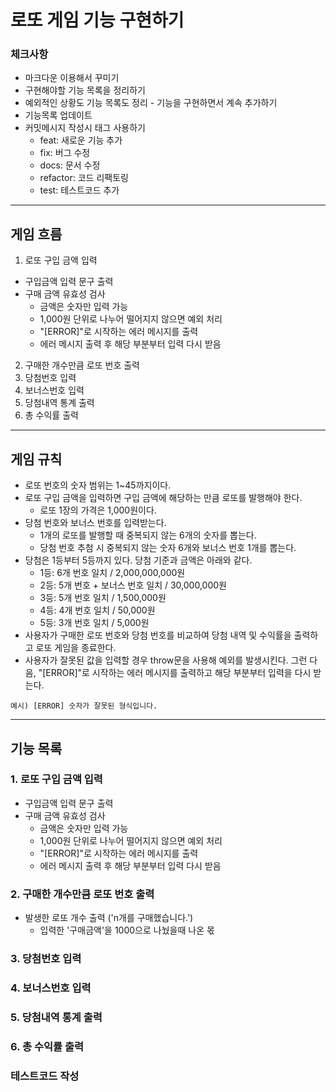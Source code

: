 # 로또 게임 기능 구현하기
### 체크사항
- 마크다운 이용해서 꾸미기
- 구현해야할 기능 목록을 정리하기
- 예외적인 상황도 기능 목록도 정리 - 기능을 구현하면서 계속 추가하기
- 기능목록 업데이트 
- 커밋메시지 작성시 태그 사용하기
    - feat: 새로운 기능 추가
    - fix: 버그 수정
    - docs: 문서 수정
    - refactor: 코드 리팩토링
    - test: 테스트코드 추가

---
## 게임 흐름

1. 로또 구입 금액 입력
- 구입금액 입력 문구 출력
- 구매 금액 유효성 검사
    - 금액은 숫자만 입력 가능
    - 1,000원 단위로 나누어 떨어지지 않으면 예외 처리
    - "[ERROR]"로 시작하는 에러 메시지를 출력
    - 에러 메시지 출력 후 해당 부분부터 입력 다시 받음

2. 구매한 개수만큼 로또 번호 출력
3. 당첨번호 입력
4. 보너스번호 입력
5. 당첨내역 통계 출력
6. 총 수익률 출력

---
## 게임 규칙

- 로또 번호의 숫자 범위는 1~45까지이다.
- 로또 구입 금액을 입력하면 구입 금액에 해당하는 만큼 로또를 발행해야 한다.
    - 로또 1장의 가격은 1,000원이다.
- 당첨 번호와 보너스 번호를 입력받는다.
    - 1개의 로또를 발행할 때 중복되지 않는 6개의 숫자를 뽑는다.
    - 당첨 번호 추첨 시 중복되지 않는 숫자 6개와 보너스 번호 1개를 뽑는다.
- 당첨은 1등부터 5등까지 있다. 당첨 기준과 금액은 아래와 같다.
    - 1등: 6개 번호 일치 / 2,000,000,000원
    - 2등: 5개 번호 + 보너스 번호 일치 / 30,000,000원
    - 3등: 5개 번호 일치 / 1,500,000원
    - 4등: 4개 번호 일치 / 50,000원
    - 5등: 3개 번호 일치 / 5,000원
- 사용자가 구매한 로또 번호와 당첨 번호를 비교하여 당첨 내역 및 수익률을 출력하고 로또 게임을 종료한다.
- 사용자가 잘못된 값을 입력할 경우 throw문을 사용해 예외를 발생시킨다. 그런 다음, "[ERROR]"로 시작하는 에러 메시지를 출력하고 해당 부분부터 입력을 다시 받는다. 
```
예시) [ERROR] 숫자가 잘못된 형식입니다.
```

---
## 기능 목록

### 1. 로또 구입 금액 입력
- 구입금액 입력 문구 출력
- 구매 금액 유효성 검사
    - 금액은 숫자만 입력 가능
    - 1,000원 단위로 나누어 떨어지지 않으면 예외 처리
    - "[ERROR]"로 시작하는 에러 메시지를 출력
    - 에러 메시지 출력 후 해당 부분부터 입력 다시 받음

### 2. 구매한 개수만큼 로또 번호 출력
- 발생한 로또 개수 출력 ('n개를 구매했습니다.')
    - 입력한 '구매금액'을 1000으로 나눴을때 나온 몫
    
### 3. 당첨번호 입력
### 4. 보너스번호 입력
### 5. 당첨내역 통계 출력
### 6. 총 수익률 출력
### 테스트코드 작성
